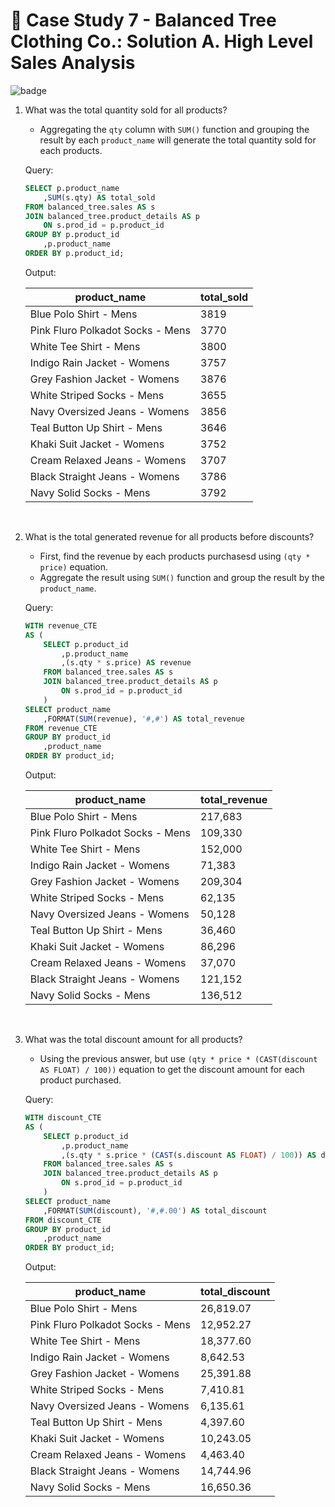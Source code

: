 # :shirt: Case Study 7 - Balanced Tree Clothing Co.: Solution A. High Level Sales Analysis

![badge](https://img.shields.io/badge/Powered%20By-SQL%20Server-%23CC2927?logo=microsoftsqlserver)

1. What was the total quantity sold for all products?

    - Aggregating the `qty` column with `SUM()` function and grouping the result by each `product_name` will generate the total quantity sold for each products.

    Query:

    ```sql
    SELECT p.product_name
        ,SUM(s.qty) AS total_sold
    FROM balanced_tree.sales AS s
    JOIN balanced_tree.product_details AS p
        ON s.prod_id = p.product_id
    GROUP BY p.product_id
        ,p.product_name
    ORDER BY p.product_id;
    ```

    Output:

    | product_name                     | total_sold |
    | -------------------------------- | ---------- |
    | Blue Polo Shirt - Mens           | 3819       |
    | Pink Fluro Polkadot Socks - Mens | 3770       |
    | White Tee Shirt - Mens           | 3800       |
    | Indigo Rain Jacket - Womens      | 3757       |
    | Grey Fashion Jacket - Womens     | 3876       |
    | White Striped Socks - Mens       | 3655       |
    | Navy Oversized Jeans - Womens    | 3856       |
    | Teal Button Up Shirt - Mens      | 3646       |
    | Khaki Suit Jacket - Womens       | 3752       |
    | Cream Relaxed Jeans - Womens     | 3707       |
    | Black Straight Jeans - Womens    | 3786       |
    | Navy Solid Socks - Mens          | 3792       |

    <br/>

2. What is the total generated revenue for all products before discounts?

    - First, find the revenue by each products purchasesd using `(qty * price)` equation.
    - Aggregate the result using `SUM()` function and group the result by the `product_name`.

    Query:

    ```sql
    WITH revenue_CTE
    AS (
        SELECT p.product_id
            ,p.product_name
            ,(s.qty * s.price) AS revenue
        FROM balanced_tree.sales AS s
        JOIN balanced_tree.product_details AS p
            ON s.prod_id = p.product_id
        )
    SELECT product_name
        ,FORMAT(SUM(revenue), '#,#') AS total_revenue
    FROM revenue_CTE
    GROUP BY product_id
        ,product_name
    ORDER BY product_id;
    ```

    Output:

    | product_name                     | total_revenue |
    | -------------------------------- | ------------- |
    | Blue Polo Shirt - Mens           | 217,683       |
    | Pink Fluro Polkadot Socks - Mens | 109,330       |
    | White Tee Shirt - Mens           | 152,000       |
    | Indigo Rain Jacket - Womens      | 71,383        |
    | Grey Fashion Jacket - Womens     | 209,304       |
    | White Striped Socks - Mens       | 62,135        |
    | Navy Oversized Jeans - Womens    | 50,128        |
    | Teal Button Up Shirt - Mens      | 36,460        |
    | Khaki Suit Jacket - Womens       | 86,296        |
    | Cream Relaxed Jeans - Womens     | 37,070        |
    | Black Straight Jeans - Womens    | 121,152       |
    | Navy Solid Socks - Mens          | 136,512       |

    <br/>

3. What was the total discount amount for all products?

    - Using the previous answer, but use `(qty * price * (CAST(discount AS FLOAT) / 100))` equation to get the discount amount for each product purchased.

    Query:

    ```sql
    WITH discount_CTE
    AS (
        SELECT p.product_id
            ,p.product_name
            ,(s.qty * s.price * (CAST(s.discount AS FLOAT) / 100)) AS discount
        FROM balanced_tree.sales AS s
        JOIN balanced_tree.product_details AS p
            ON s.prod_id = p.product_id
        )
    SELECT product_name
        ,FORMAT(SUM(discount), '#,#.00') AS total_discount
    FROM discount_CTE
    GROUP BY product_id
        ,product_name
    ORDER BY product_id;
    ```

    Output:

    | product_name                     | total_discount |
    | -------------------------------- | -------------- |
    | Blue Polo Shirt - Mens           | 26,819.07      |
    | Pink Fluro Polkadot Socks - Mens | 12,952.27      |
    | White Tee Shirt - Mens           | 18,377.60      |
    | Indigo Rain Jacket - Womens      | 8,642.53       |
    | Grey Fashion Jacket - Womens     | 25,391.88      |
    | White Striped Socks - Mens       | 7,410.81       |
    | Navy Oversized Jeans - Womens    | 6,135.61       |
    | Teal Button Up Shirt - Mens      | 4,397.60       |
    | Khaki Suit Jacket - Womens       | 10,243.05      |
    | Cream Relaxed Jeans - Womens     | 4,463.40       |
    | Black Straight Jeans - Womens    | 14,744.96      |
    | Navy Solid Socks - Mens          | 16,650.36      |
